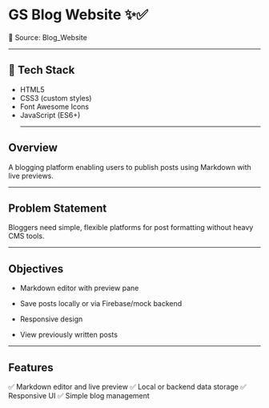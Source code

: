 # GS Blog Website ✨✅
🔗 Source: Blog_Website
***
## 🧱 Tech Stack

- HTML5
- CSS3 (custom styles)
- Font Awesome Icons
- JavaScript (ES6+)
  ***
## Overview
A blogging platform enabling users to publish posts using Markdown with live previews.
***
## Problem Statement
Bloggers need simple, flexible platforms for post formatting without heavy CMS tools.
***
## Objectives
- Markdown editor with preview pane

- Save posts locally or via Firebase/mock backend

- Responsive design

- View previously written posts
***
## Features
✅ Markdown editor and live preview
✅ Local or backend data storage
✅ Responsive UI
✅ Simple blog management
